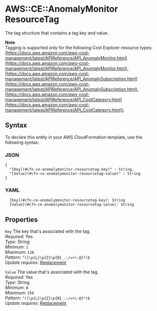# AWS::CE::AnomalyMonitor ResourceTag<a name="aws-properties-ce-anomalymonitor-resourcetag"></a>

The tag structure that contains a tag key and value\.

**Note**  
Tagging is supported only for the following Cost Explorer resource types: [https://docs.aws.amazon.com/aws-cost-management/latest/APIReference/API_AnomalyMonitor.html](https://docs.aws.amazon.com/aws-cost-management/latest/APIReference/API_AnomalyMonitor.html), [https://docs.aws.amazon.com/aws-cost-management/latest/APIReference/API_AnomalySubscription.html](https://docs.aws.amazon.com/aws-cost-management/latest/APIReference/API_AnomalySubscription.html), [https://docs.aws.amazon.com/aws-cost-management/latest/APIReference/API_CostCategory.html](https://docs.aws.amazon.com/aws-cost-management/latest/APIReference/API_CostCategory.html)\.

## Syntax<a name="aws-properties-ce-anomalymonitor-resourcetag-syntax"></a>

To declare this entity in your AWS CloudFormation template, use the following syntax:

### JSON<a name="aws-properties-ce-anomalymonitor-resourcetag-syntax.json"></a>

```
{
  "[Key](#cfn-ce-anomalymonitor-resourcetag-key)" : String,
  "[Value](#cfn-ce-anomalymonitor-resourcetag-value)" : String
}
```

### YAML<a name="aws-properties-ce-anomalymonitor-resourcetag-syntax.yaml"></a>

```
  [Key](#cfn-ce-anomalymonitor-resourcetag-key): String
  [Value](#cfn-ce-anomalymonitor-resourcetag-value): String
```

## Properties<a name="aws-properties-ce-anomalymonitor-resourcetag-properties"></a>

`Key` <a name="cfn-ce-anomalymonitor-resourcetag-key"></a>
The key that's associated with the tag\.  
_Required_: Yes  
_Type_: String  
_Minimum_: `1`  
_Maximum_: `128`  
_Pattern_: `^([\p{L}\p{Z}\p{N}_.:/=+\-@]*)$`  
_Update requires_: [Replacement](https://docs.aws.amazon.com/AWSCloudFormation/latest/UserGuide/using-cfn-updating-stacks-update-behaviors.html#update-replacement)

`Value` <a name="cfn-ce-anomalymonitor-resourcetag-value"></a>
The value that's associated with the tag\.  
_Required_: Yes  
_Type_: String  
_Minimum_: `0`  
_Maximum_: `256`  
_Pattern_: `^([\p{L}\p{Z}\p{N}_.:/=+\-@]*)$`  
_Update requires_: [Replacement](https://docs.aws.amazon.com/AWSCloudFormation/latest/UserGuide/using-cfn-updating-stacks-update-behaviors.html#update-replacement)
